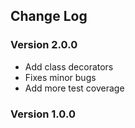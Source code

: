 ## Change Log

### Version 2.0.0

- Add class decorators
- Fixes minor bugs
- Add more test coverage

### Version 1.0.0
